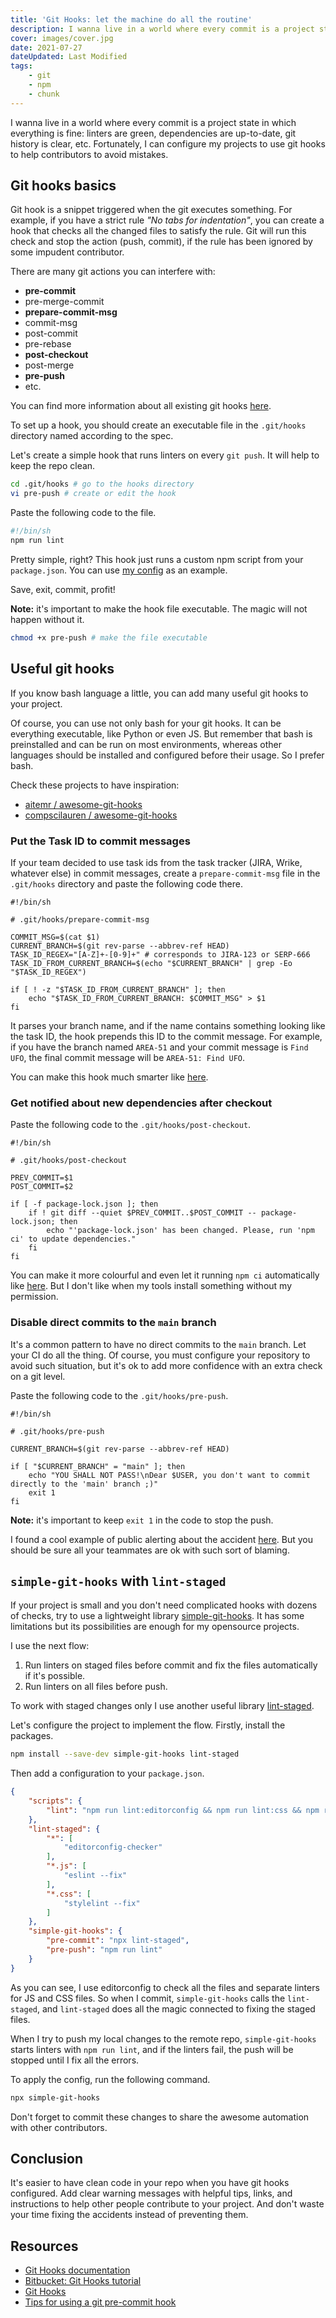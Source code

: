 ```yaml
---
title: 'Git Hooks: let the machine do all the routine'
description: I wanna live in a world where every commit is a project state in which everything is fine. Fortunately, I can configure my projects to use git hooks to help contributors to avoid mistakes.
cover: images/cover.jpg
date: 2021-07-27
dateUpdated: Last Modified
tags:
    - git
    - npm
    - chunk
---
```


I wanna live in a world where every commit is a project state in which everything is fine: linters are green, dependencies are up-to-date, git history is clear, etc. Fortunately, I can configure my projects to use git hooks to help contributors to avoid mistakes.

## Git hooks basics

Git hook is a snippet triggered when the git executes something. For example, if you have a strict rule *"No tabs for indentation"*, you can create a hook that checks all the changed files to satisfy the rule. Git will run this check and stop the action (push, commit), if the rule has been ignored by some impudent contributor.

There are many git actions you can interfere with:

- **pre-commit**
- pre-merge-commit
- **prepare-commit-msg**
- commit-msg
- post-commit
- pre-rebase
- **post-checkout**
- post-merge
- **pre-push**
- etc.

You can find more information about all existing git hooks [here](https://git-scm.com/docs/githooks).

To set up a hook, you should create an executable file in the `.git/hooks` directory named according to the spec.

Let's create a simple hook that runs linters on every `git push`. It will help to keep the repo clean.

```bash
cd .git/hooks # go to the hooks directory
vi pre-push # create or edit the hook
```

Paste the following code to the file.

```bash
#!/bin/sh
npm run lint
```

Pretty simple, right? This hook just runs a custom npm script from your `package.json`. You can use [my config](https://github.com/MeFoDy/mefody.dev/blob/main/package.json) as an example.

Save, exit, commit, profit!

**Note:** it's important to make the hook file executable. The magic will not happen without it.

```bash
chmod +x pre-push # make the file executable
```

## Useful git hooks

If you know bash language a little, you can add many useful git hooks to your project.

Of course, you can use not only bash for your git hooks. It can be everything executable, like Python or even JS. But remember that bash is preinstalled and can be run on most environments, whereas other languages should be installed and configured before their usage. So I prefer bash.

Check these projects to have inspiration:

- [aitemr / awesome-git-hooks](https://github.com/aitemr/awesome-git-hooks)
- [compscilauren / awesome-git-hooks](https://github.com/compscilauren/awesome-git-hooks)

### Put the Task ID to commit messages

If your team decided to use task ids from the task tracker (JIRA, Wrike, whatever else) in commit messages, create a `prepare-commit-msg` file in the `.git/hooks` directory and paste the following code there.

```shell
#!/bin/sh

# .git/hooks/prepare-commit-msg

COMMIT_MSG=$(cat $1)
CURRENT_BRANCH=$(git rev-parse --abbrev-ref HEAD)
TASK_ID_REGEX="[A-Z]+-[0-9]+" # corresponds to JIRA-123 or SERP-666
TASK_ID_FROM_CURRENT_BRANCH=$(echo "$CURRENT_BRANCH" | grep -Eo "$TASK_ID_REGEX")

if [ ! -z "$TASK_ID_FROM_CURRENT_BRANCH" ]; then
    echo "$TASK_ID_FROM_CURRENT_BRANCH: $COMMIT_MSG" > $1
fi
```

It parses your branch name, and if the name contains something looking like the task ID, the hook prepends this ID to the commit message. For example, if you have the branch named `AREA-51` and your commit message is `Find UFO`, the final commit message will be `AREA-51: Find UFO`.

You can make this hook much smarter like [here](https://github.com/aitemr/awesome-git-hooks/blob/master/prepare-commit-msg/prepare-commit-msg-jira).

### Get notified about new dependencies after checkout

Paste the following code to the `.git/hooks/post-checkout`.

```shell
#!/bin/sh

# .git/hooks/post-checkout

PREV_COMMIT=$1
POST_COMMIT=$2

if [ -f package-lock.json ]; then
    if ! git diff --quiet $PREV_COMMIT..$POST_COMMIT -- package-lock.json; then
        echo "'package-lock.json' has been changed. Please, run 'npm ci' to update dependencies."
    fi
fi
```

You can make it more colourful and even let it running `npm ci` automatically like [here](https://gist.github.com/lyrixx/5867424). But I don't like when my tools install something without my permission.

### Disable direct commits to the `main` branch

It's a common pattern to have no direct commits to the `main` branch. Let your CI do all the thing. Of course, you must configure your repository to avoid such situation, but it's ok to add more confidence with an extra check on a git level.

Paste the following code to the `.git/hooks/pre-push`.

```shell
#!/bin/sh

# .git/hooks/pre-push

CURRENT_BRANCH=$(git rev-parse --abbrev-ref HEAD)

if [ "$CURRENT_BRANCH" = "main" ]; then
    echo "YOU SHALL NOT PASS!\nDear $USER, you don't want to commit directly to the 'main' branch ;)"
    exit 1
fi
```

**Note:** it's important to keep `exit 1` in the code to stop the push.

I found a cool example of public alerting about the accident [here](https://www.notion.so/e7682478b8927700c714f12e37f0837e). But you should be sure all your teammates are ok with such sort of blaming.

## `simple-git-hooks` with `lint-staged`

If your project is small and you don't need complicated hooks with dozens of checks, try to use a lightweight library [simple-git-hooks](https://github.com/toplenboren/simple-git-hooks). It has some limitations but its possibilities are enough for my opensource projects.

I use the next flow:

1. Run linters on staged files before commit and fix the files automatically if it's possible.
2. Run linters on all files before push.

To work with staged changes only I use another useful library [lint-staged](https://github.com/okonet/lint-staged).

Let's configure the project to implement the flow. Firstly, install the packages.

```bash
npm install --save-dev simple-git-hooks lint-staged
```

Then add a configuration to your `package.json`.

```json
{
    "scripts": {
        "lint": "npm run lint:editorconfig && npm run lint:css && npm run lint:js"
    },
    "lint-staged": {
        "*": [
            "editorconfig-checker"
        ],
        "*.js": [
            "eslint --fix"
        ],
        "*.css": [
            "stylelint --fix"
        ]
    },
    "simple-git-hooks": {
        "pre-commit": "npx lint-staged",
        "pre-push": "npm run lint"
    }
}
```

As you can see, I use editorconfig to check all the files and separate linters for JS and CSS files. So when I commit, `simple-git-hooks` calls the `lint-staged`, and `lint-staged` does all the magic connected to fixing the staged files.

When I try to push my local changes to the remote repo, `simple-git-hooks` starts linters with `npm run lint`, and if the linters fail, the push will be stopped until I fix all the errors.

To apply the config, run the following command.

```bash
npx simple-git-hooks
```

Don't forget to commit these changes to share the awesome automation with other contributors.

## Conclusion

It's easier to have clean code in your repo when you have git hooks configured. Add clear warning messages with helpful tips, links, and instructions to help other people contribute to your project. And don't waste your time fixing the accidents instead of preventing them.

## Resources

- [Git Hooks documentation](https://git-scm.com/docs/githooks)
- [Bitbucket: Git Hooks tutorial](https://www.atlassian.com/git/tutorials/git-hooks)
- [Git Hooks](https://githooks.com/)
- [Tips for using a git pre-commit hook](https://codeinthehole.com/tips/tips-for-using-a-git-pre-commit-hook/)
